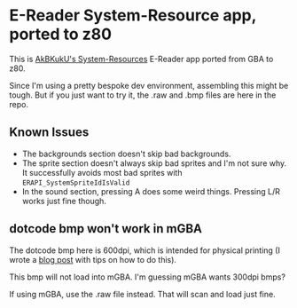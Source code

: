 # E-Reader System-Resource app, ported to z80

This is [AkBKukU's System-Resources](https://github.com/AkBKukU/e-reader-dev/tree/main/projects/system-resources) E-Reader app ported from GBA to z80.

Since I'm using a pretty bespoke dev environment, assembling this might be tough. But if you just want to try it, the .raw and .bmp files are here in the repo.

## Known Issues

- The backgrounds section doesn't skip bad backgrounds.
- The sprite section doesn't always skip bad sprites and I'm not sure why. It successfully avoids most bad sprites with `ERAPI_SystemSpriteIdIsValid`
- In the sound section, pressing A does some weird things. Pressing L/R works just fine though.

## dotcode bmp won't work in mGBA

The dotcode bmp here is 600dpi, which is intended for physical printing (I wrote a [blog post](https://mattgreer.dev/blog/printing-ereader-cards/) with tips on how to do this).

This bmp will not load into mGBA. I'm guessing mGBA wants 300dpi bmps?

If using mGBA, use the .raw file instead. That will scan and load just fine.

